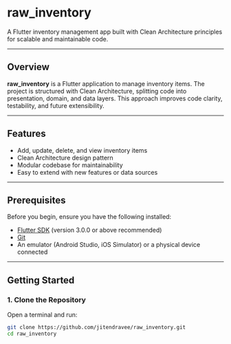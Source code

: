 # raw_inventory

A Flutter inventory management app built with Clean Architecture principles for scalable and maintainable code.

---

## Overview

**raw_inventory** is a Flutter application to manage inventory items. The project is structured with Clean Architecture, splitting code into presentation, domain, and data layers. This approach improves code clarity, testability, and future extensibility.

---

## Features

- Add, update, delete, and view inventory items
- Clean Architecture design pattern
- Modular codebase for maintainability
- Easy to extend with new features or data sources

---

## Prerequisites

Before you begin, ensure you have the following installed:

- [Flutter SDK](https://docs.flutter.dev/get-started/install) (version 3.0.0 or above recommended)
- [Git](https://git-scm.com/)
- An emulator (Android Studio, iOS Simulator) or a physical device connected

---

## Getting Started

### 1. Clone the Repository

Open a terminal and run:

```bash
git clone https://github.com/jitendravee/raw_inventory.git
cd raw_inventory
